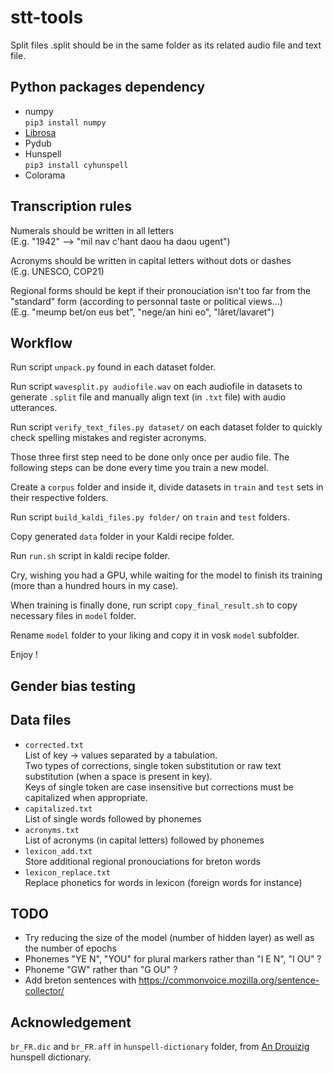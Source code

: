 # stt-tools

Split files .split should be in the same folder as its related audio file and text file.


## Python packages dependency

 * numpy \
   ``pip3 install numpy``
 * [Librosa](https://librosa.org/)
 * Pydub
 * Hunspell \
   ``pip3 install cyhunspell``
 * Colorama

## Transcription rules

Numerals should be written in all letters \
(E.g. "1942" --> "mil nav c'hant daou ha daou ugent")

Acronyms should be written in capital letters without dots or dashes \
(E.g. UNESCO, COP21)

Regional forms should be kept if their pronouciation isn't too far from the "standard" form (according to personnal taste or political views...) \
(E.g. "meump bet/on eus bet", "nege/an hini eo", "lâret/lavaret")
 
## Workflow

Run script ``unpack.py`` found in each dataset folder.

Run script ``wavesplit.py audiofile.wav`` on each audiofile in datasets to generate ``.split`` file and manually align text (in ``.txt`` file) with audio utterances.

Run script ``verify_text_files.py dataset/`` on each dataset folder to quickly check spelling mistakes and register acronyms.

Those three first step need to be done only once per audio file. The following steps can be done every time you train a new model.

Create a ``corpus`` folder and inside it, divide datasets in ``train`` and ``test`` sets in their respective folders.

Run script ``build_kaldi_files.py folder/`` on ``train`` and ``test`` folders.

Copy generated ``data`` folder in your Kaldi recipe folder.

Run ``run.sh`` script in kaldi recipe folder.

Cry, wishing you had a GPU, while waiting for the model to finish its training (more than a hundred hours in my case).

When training is finally done, run script ``copy_final_result.sh`` to copy necessary files in ``model`` folder.

Rename ``model`` folder to your liking and copy it in vosk ``model`` subfolder.

Enjoy !

## Gender bias testing


## Data files
 * ``corrected.txt`` \
    List of key -> values separated by a tabulation.\
    Two types of corrections, single token substitution or raw text substitution (when a space is present in key).\
    Keys of single token are case insensitive but corrections must be capitalized when appropriate.
 * ``capitalized.txt``\
    List of single words followed by phonemes
 * ``acronyms.txt``\
    List of acronyms (in capital letters) followed by phonemes
 * ``lexicon_add.txt``\
    Store additional regional pronouciations for breton words
 * ``lexicon_replace.txt``\
    Replace phonetics for words in lexicon (foreign words for instance)

## TODO
 * Try reducing the size of the model (number of hidden layer) as well as the number of epochs
 * Phonemes "YE N", "YOU" for plural markers rather than "I E N", "I OU" ?
 * Phoneme "GW" rather than "G OU" ?
 * Add breton sentences with https://commonvoice.mozilla.org/sentence-collector/

## Acknowledgement

``br_FR.dic`` and ``br_FR.aff`` in ``hunspell-dictionary`` folder, from [An Drouizig](http://www.drouizig.org/index.php/br/) hunspell dictionary.
